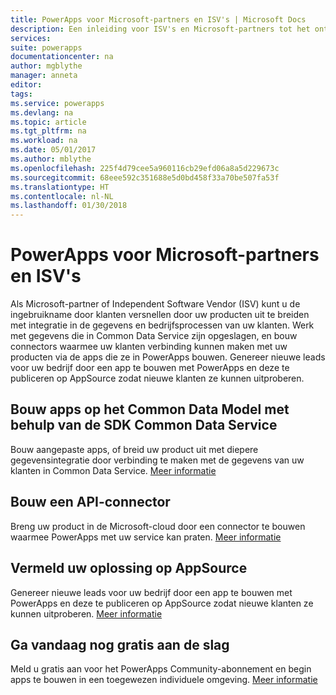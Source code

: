 ```yaml
---
title: PowerApps voor Microsoft-partners en ISV's | Microsoft Docs
description: Een inleiding voor ISV's en Microsoft-partners tot het ontwikkelen van apps in PowerApps.
services: 
suite: powerapps
documentationcenter: na
author: mgblythe
manager: anneta
editor: 
tags: 
ms.service: powerapps
ms.devlang: na
ms.topic: article
ms.tgt_pltfrm: na
ms.workload: na
ms.date: 05/01/2017
ms.author: mblythe
ms.openlocfilehash: 225f4d79cee5a960116cb29efd06a8a5d229673c
ms.sourcegitcommit: 68eee592c351688e5d0bd458f33a70be507fa53f
ms.translationtype: HT
ms.contentlocale: nl-NL
ms.lasthandoff: 01/30/2018
---
```

# <a name="powerapps-for-microsoft-partners-and-isvs"></a>PowerApps voor Microsoft-partners en ISV's
Als Microsoft-partner of Independent Software Vendor (ISV) kunt u de ingebruikname door klanten versnellen door uw producten uit te breiden met integratie in de gegevens en bedrijfsprocessen van uw klanten. Werk met gegevens die in Common Data Service zijn opgeslagen, en bouw connectors waarmee uw klanten verbinding kunnen maken met uw producten via de apps die ze in PowerApps bouwen. Genereer nieuwe leads voor uw bedrijf door een app te bouwen met PowerApps en deze te publiceren op AppSource zodat nieuwe klanten ze kunnen uitproberen.

## <a name="build-apps-on-the-common-data-model-using-the-common-data-service-sdk"></a>Bouw apps op het Common Data Model met behulp van de SDK Common Data Service
Bouw aangepaste apps, of breid uw product uit met diepere gegevensintegratie door verbinding te maken met de gegevens van uw klanten in Common Data Service. [Meer informatie](https://aka.ms/eek20s)

## <a name="build-an-api-connector"></a>Bouw een API-connector
Breng uw product in de Microsoft-cloud door een connector te bouwen waarmee PowerApps met uw service kan praten. [Meer informatie](api-connector-overview.md)

## <a name="list-your-solution-on-appsource"></a>Vermeld uw oplossing op AppSource
Genereer nieuwe leads voor uw bedrijf door een app te bouwen met PowerApps en deze te publiceren op AppSource zodat nieuwe klanten ze kunnen uitproberen. [Meer informatie](dev-appsource-test-drive.md)

## <a name="get-started-today-for-free"></a>Ga vandaag nog gratis aan de slag
Meld u gratis aan voor het PowerApps Community-abonnement en begin apps te bouwen in een toegewezen individuele omgeving. [Meer informatie](dev-community-plan.md)

